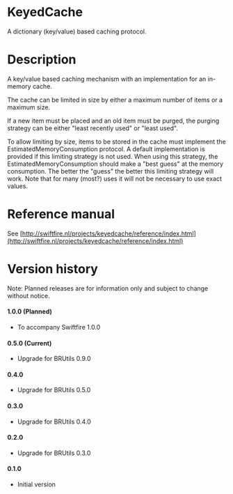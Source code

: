 # KeyedCache
A dictionary (key/value) based caching protocol.

# Description
A key/value based caching mechanism with an implementation for an in-memory cache.

The cache can be limited in size by either a maximum number of items or a maximum size.

If a new item must be placed and an old item must be purged, the purging strategy can be either "least recently used" or "least used".

To allow limiting by size, items to be stored in the cache must implement the EstimatedMemoryConsumption protocol. A default implementation is provided if this limiting strategy is not used. When using this strategy, the EstimatedMemoryConsumption should make a "best guess" at the memory consumption. The better the "guess" the better this limiting strategy will work. Note that for many (most?) uses it will not be necessary to use exact values.

# Reference manual

See [http://swiftfire.nl/projects/keyedcache/reference/index.html](http://swiftfire.nl/projects/keyedcache/reference/index.html)

# Version history

Note: Planned releases are for information only and subject to change without notice.

#### 1.0.0 (Planned)

- To accompany Swiftfire 1.0.0

#### 0.5.0 (Current)

- Upgrade for BRUtils 0.9.0

#### 0.4.0

- Upgrade for BRUtils 0.5.0

#### 0.3.0

- Upgrade for BRUtils 0.4.0

#### 0.2.0

- Upgrade for BRUtils 0.3.0

#### 0.1.0

- Initial version